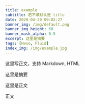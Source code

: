 ```yaml
---
title: example
subtitle: 若不填默认是 title
date: 2020-04-20 00:02:27
banner_img: /img/default.png
banner_img_height: 60
banner_mask_alpha: 0.5
excerpt: 这里是摘要
tags: [Hexo, Fluid]
index_img: /img/example.jpg
---
```

这里写正文，支持 Markdown, HTML

这里是摘要
<!-- more -->
这里是正文

<div class="markdown-body">
正文
</div>